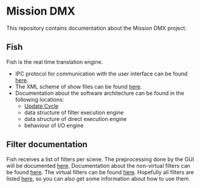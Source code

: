 # Mission DMX

This repository contains documentation about the Mission DMX project.

## Fish
Fish is the real time translation engine.
 * IPC protocol for communication with the user interface can be found [here](FormatSchemes/IPCMessages).
 * The XML scheme of show files can be found [here](FormatSchemes/ProjectFile/ShowFile_v0.xsd).
 * Documentation about the software architecture can be found in the following locations:
 	- [Update Cycle](Fish_Doku/Update_Cycle.md)
	- data structure of filter execution engine
	- data structure of direct execution engine
	- behaviour of I/O engine

## Filter documentation
Fish receives a list of filters per scene. The preprocessing done by the GUI will be documented [here](Editor/internal/preprocessing.md). Documentation about the non-virtual filters can be found [here](Fish_Doku/Filter_Types/Filter_Types.md). The virtual filters can be found [here](Editor/Filters/VirtualFilter/VirtualFilterTech.md). Hopefully all filters are listed [here](Editor/Filters/FilterUsage.md), so you can also get some information about how to use them.
